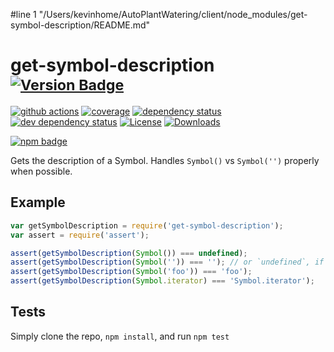 #line 1 "/Users/kevinhome/AutoPlantWatering/client/node_modules/get-symbol-description/README.md"
# get-symbol-description <sup>[![Version Badge][2]][1]</sup>

[![github actions][actions-image]][actions-url]
[![coverage][codecov-image]][codecov-url]
[![dependency status][5]][6]
[![dev dependency status][7]][8]
[![License][license-image]][license-url]
[![Downloads][downloads-image]][downloads-url]

[![npm badge][11]][1]

Gets the description of a Symbol. Handles `Symbol()` vs `Symbol('')` properly when possible.

## Example

```js
var getSymbolDescription = require('get-symbol-description');
var assert = require('assert');

assert(getSymbolDescription(Symbol()) === undefined);
assert(getSymbolDescription(Symbol('')) === ''); // or `undefined`, if in an engine that lacks name inference from concise method
assert(getSymbolDescription(Symbol('foo')) === 'foo');
assert(getSymbolDescription(Symbol.iterator) === 'Symbol.iterator');
```

## Tests
Simply clone the repo, `npm install`, and run `npm test`

[1]: https://npmjs.org/package/get-symbol-description
[2]: https://versionbadg.es/inspect-js/get-symbol-description.svg
[5]: https://david-dm.org/inspect-js/get-symbol-description.svg
[6]: https://david-dm.org/inspect-js/get-symbol-description
[7]: https://david-dm.org/inspect-js/get-symbol-description/dev-status.svg
[8]: https://david-dm.org/inspect-js/get-symbol-description#info=devDependencies
[11]: https://nodei.co/npm/get-symbol-description.png?downloads=true&stars=true
[license-image]: https://img.shields.io/npm/l/get-symbol-description.svg
[license-url]: LICENSE
[downloads-image]: https://img.shields.io/npm/dm/get-symbol-description.svg
[downloads-url]: https://npm-stat.com/charts.html?package=get-symbol-description
[codecov-image]: https://codecov.io/gh/inspect-js/get-symbol-description/branch/main/graphs/badge.svg
[codecov-url]: https://app.codecov.io/gh/inspect-js/get-symbol-description/
[actions-image]: https://img.shields.io/endpoint?url=https://github-actions-badge-u3jn4tfpocch.runkit.sh/inspect-js/get-symbol-description
[actions-url]: https://github.com/inspect-js/get-symbol-description/actions
